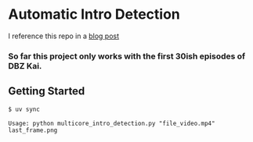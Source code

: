# Automatic Intro Detection

I reference this repo in a [blog post](https://rarecandymaster.com/posts/automatic-tv-show-intro-detection/)

### So far this project only works with the first 30ish episodes of DBZ Kai. 

## Getting Started

```bash
$ uv sync
```

```
Usage: python multicore_intro_detection.py "file_video.mp4" last_frame.png
```

